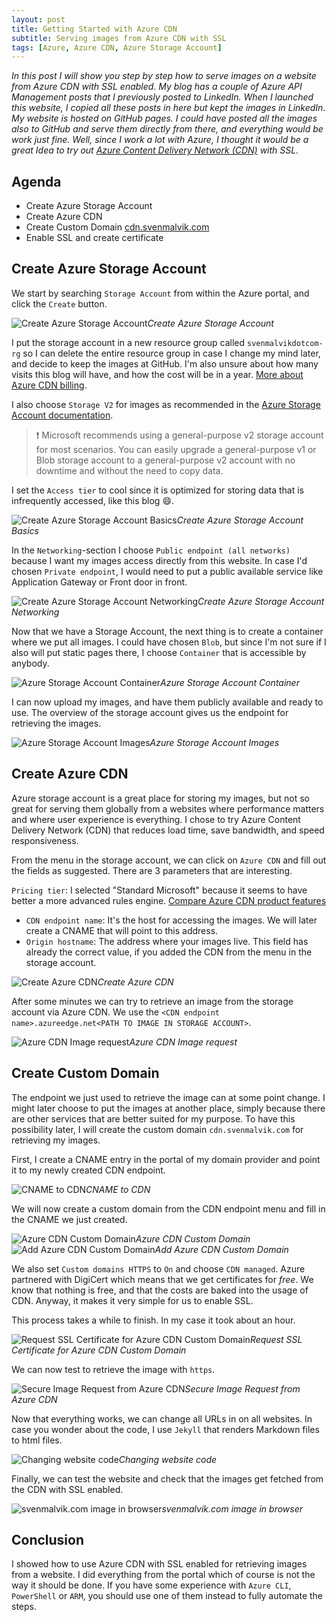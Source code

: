 ```yaml
---
layout: post
title: Getting Started with Azure CDN
subtitle: Serving images from Azure CDN with SSL
tags: [Azure, Azure CDN, Azure Storage Account]
---
```


*In this post I will show you step by step how to serve images on a website from Azure CDN with SSL enabled. My blog has a couple of Azure API Management posts that I previously posted to LinkedIn. When I launched this website, I copied all these posts in here but kept the images in LinkedIn. My website is hosted on GitHub pages. I could have posted all the images also to GitHub and serve them directly from there, and everything would be work just fine. Well, since I work a lot with Azure, I thought it would be a great Idea to try out [Azure Content Delivery Network (CDN)](https://azure.microsoft.com/en-us/services/cdn/) with SSL.*

## Agenda

- Create Azure Storage Account
- Create Azure CDN
- Create Custom Domain [cdn.svenmalvik.com](https://cdn.svenmalvik.com)
- Enable SSL and create certificate

## Create Azure Storage Account

We start by searching `Storage Account` from within the Azure portal, and click the `Create` button.

![Create Azure Storage Account](https://cdn.svenmalvik.com/images/azure-cdn-with-ssl-0.png)*Create Azure Storage Account*

I put the storage account in a new resource group called `svenmalvikdotcom-rg` so I can delete the entire resource group in case I change my mind later, and decide to keep the images at GitHub. I'm also unsure about how many visits this blog will have, and how the cost will be in a year. [More about Azure CDN billing](https://docs.microsoft.com/en-us/azure/cdn/cdn-billing).

I also choose `Storage V2` for images as recommended in the [Azure Storage Account documentation](https://docs.microsoft.com/en-us/azure/storage/common/storage-account-overview).

> :exclamation: Microsoft recommends using a general-purpose v2 storage account for most scenarios. You can easily upgrade a general-purpose v1 or Blob storage account to a general-purpose v2 account with no downtime and without the need to copy data.

I set the `Access tier` to cool since it is optimized for storing data that is infrequently accessed, like this blog :smile:.

![Create Azure Storage Account Basics](https://cdn.svenmalvik.com/images/azure-cdn-with-ssl-1.png)*Create Azure Storage Account Basics*

In the `Networking`-section I choose `Public endpoint (all networks)` because I want my images access directly from this website. In case I'd chosen `Private endpoint`, I would need to put a public available service like Application Gateway or Front door in front.

![Create Azure Storage Account Networking](https://cdn.svenmalvik.com/images/azure-cdn-with-ssl-2.png)*Create Azure Storage Account Networking*

Now that we have a Storage Account, the next thing is to create a container where we put all images. I could have chosen `Blob`, but since I'm not sure if I also will put static pages there, I choose `Container` that is accessible by anybody.

![Azure Storage Account Container](https://cdn.svenmalvik.com/images/azure-cdn-with-ssl-4.png)*Azure Storage Account Container*

I can now upload my images, and have them publicly available and ready to use. The overview of the storage account gives us the endpoint for retrieving the images.

![Azure Storage Account Images](https://cdn.svenmalvik.com/images/azure-cdn-with-ssl-5.png)*Azure Storage Account Images*

## Create Azure CDN

Azure storage account is a great place for storing my images, but not so great for serving them globally from a websites where performance matters and where user experience is everything. I chose to try Azure Content Delivery Network (CDN) that reduces load time, save bandwidth, and speed responsiveness.

From the menu in the storage account, we can click on `Azure CDN` and fill out the fields as suggested. There are 3 parameters that are interesting.

 `Pricing tier`: I selected "Standard Microsoft" because it seems to have better a more advanced rules engine. [Compare Azure CDN product features](https://docs.microsoft.com/en-us/azure/cdn/cdn-features)
- `CDN endpoint name`: It's the host for accessing the images. We will later create a CNAME that will point to this address.
- `Origin hostname`: The address where your images live. This field has already the correct value, if you added the CDN from the menu in the storage account.

![Create Azure CDN](https://cdn.svenmalvik.com/images/azure-cdn-with-ssl-6.png)*Create Azure CDN*

After some minutes we can try to retrieve an image from the storage account via Azure CDN. We use the `<CDN endpoint name>.azureedge.net<PATH TO IMAGE IN STORAGE ACCOUNT>`.

![Azure CDN Image request](https://cdn.svenmalvik.com/images/azure-cdn-with-ssl-8.png)*Azure CDN Image request*

## Create Custom Domain

The endpoint we just used to retrieve the image can at some point change. I might later choose to put the images at another place, simply because there are other services that are better suited for my purpose. To have this possibility later, I will create the custom domain `cdn.svenmalvik.com` for retrieving my images.

First, I create a CNAME entry in the portal of my domain provider and point it to my newly created CDN endpoint.

![CNAME to CDN](https://cdn.svenmalvik.com/images/azure-cdn-with-ssl-9.png)*CNAME to CDN*

We will now create a custom domain from the CDN endpoint menu and fill in the CNAME we just created.

![Azure CDN Custom Domain](https://cdn.svenmalvik.com/images/azure-cdn-with-ssl-11.png)*Azure CDN Custom Domain*
![Add Azure CDN Custom Domain](https://cdn.svenmalvik.com/images/azure-cdn-with-ssl-12.png)*Add Azure CDN Custom Domain*

We also set `Custom domains HTTPS` to `On` and choose `CDN managed`. Azure partnered with DigiCert which means that we get certificates for *free*. We know that nothing is free, and that the costs are baked into the usage of CDN. Anyway, it makes it very simple for us to enable SSL.

This process takes a while to finish. In my case it took about an hour.

![Request SSL Certificate for Azure CDN Custom Domain](https://cdn.svenmalvik.com/images/azure-cdn-with-ssl-15.png)*Request SSL Certificate for Azure CDN Custom Domain*

We can now test to retrieve the image with `https`.

![Secure Image Request from Azure CDN](https://cdn.svenmalvik.com/images/azure-cdn-with-ssl-16.png)*Secure Image Request from Azure CDN*

Now that everything works, we can change all URLs in on all websites. In case you wonder about the code, I use `Jekyll` that renders Markdown files to html files.

![Changing website code](https://cdn.svenmalvik.com/images/azure-cdn-with-ssl-17.png)*Changing website code*

Finally, we can test the website and check that the images get fetched from the CDN with SSL enabled.

![svenmalvik.com image in browser](https://cdn.svenmalvik.com/images/azure-cdn-with-ssl-18.png)*svenmalvik.com image in browser*

## Conclusion

I showed how to use Azure CDN with SSL enabled for retrieving images from a website. I did everything from the portal which of course is not the way it should be done. If you have some experience with `Azure CLI`, `PowerShell` or `ARM`, you should use one of them instead to fully automate the steps.
